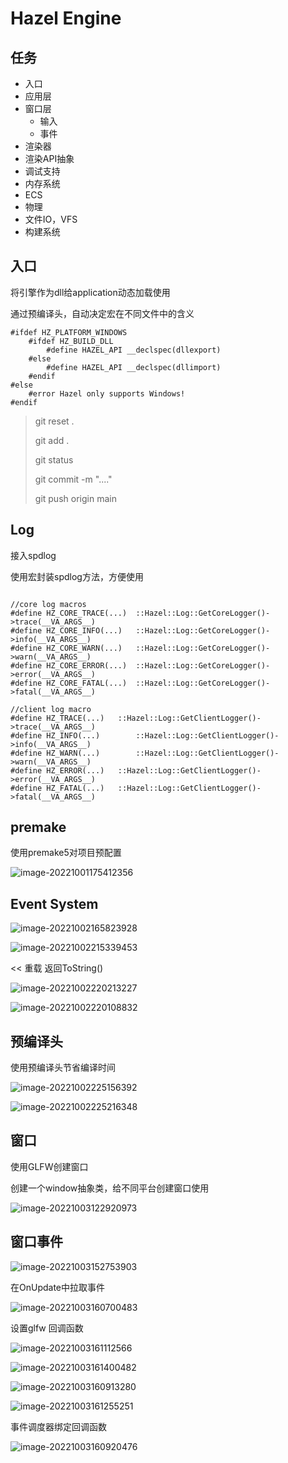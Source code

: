 # Hazel Engine


## 任务

- 入口
- 应用层
- 窗口层
  - 输入
  - 事件
- 渲染器
- 渲染API抽象
- 调试支持
- 内存系统
- ECS
- 物理
- 文件IO，VFS
- 构建系统

## 入口

将引擎作为dll给application动态加载使用



通过预编译头，自动决定宏在不同文件中的含义

```
#ifdef HZ_PLATFORM_WINDOWS
	#ifdef HZ_BUILD_DLL
		#define HAZEL_API __declspec(dllexport)
	#else
		#define HAZEL_API __declspec(dllimport)
	#endif
#else
	#error Hazel only supports Windows!
#endif
```



> git reset .
>
> git add .
>
> git status
>
> git commit -m "...."
>
> git push origin main

## Log

接入spdlog

使用宏封装spdlog方法，方便使用

```

//core log macros
#define HZ_CORE_TRACE(...)	::Hazel::Log::GetCoreLogger()->trace(__VA_ARGS__)
#define HZ_CORE_INFO(...)	::Hazel::Log::GetCoreLogger()->info(__VA_ARGS__)
#define HZ_CORE_WARN(...)	::Hazel::Log::GetCoreLogger()->warn(__VA_ARGS__)
#define HZ_CORE_ERROR(...)	::Hazel::Log::GetCoreLogger()->error(__VA_ARGS__)
#define HZ_CORE_FATAL(...)	::Hazel::Log::GetCoreLogger()->fatal(__VA_ARGS__)

//client log macro
#define HZ_TRACE(...)	::Hazel::Log::GetClientLogger()->trace(__VA_ARGS__)
#define HZ_INFO(...)		::Hazel::Log::GetClientLogger()->info(__VA_ARGS__)
#define HZ_WARN(...)		::Hazel::Log::GetClientLogger()->warn(__VA_ARGS__)
#define HZ_ERROR(...)	::Hazel::Log::GetClientLogger()->error(__VA_ARGS__)
#define HZ_FATAL(...)	::Hazel::Log::GetClientLogger()->fatal(__VA_ARGS__)
```

## premake

使用premake5对项目预配置

![image-20221001175412356](./assets/image-20221001175412356.png)

## Event System

![image-20221002165823928](./assets/image-20221002165823928.png)

![image-20221002215339453](./assets/image-20221002215339453.png)

<< 重载 返回ToString()

![image-20221002220213227](./assets/image-20221002220213227.png)

![image-20221002220108832](./assets/image-20221002220108832.png)

## 预编译头

使用预编译头节省编译时间

![image-20221002225156392](./assets/image-20221002225156392.png)

![image-20221002225216348](./assets/image-20221002225216348.png)

## 窗口

使用GLFW创建窗口

创建一个window抽象类，给不同平台创建窗口使用

![image-20221003122920973](./assets/image-20221003122920973.png)

## 窗口事件

![image-20221003152753903](./assets/image-20221003152753903.png)

在OnUpdate中拉取事件

![image-20221003160700483](./assets/image-20221003160700483.png)

设置glfw 回调函数

![image-20221003161112566](./assets/image-20221003161112566.png)

![image-20221003161400482](./assets/image-20221003161400482.png)

![image-20221003160913280](./assets/image-20221003160913280.png)

![image-20221003161255251](./assets/image-20221003161255251.png)

事件调度器绑定回调函数

![image-20221003160920476](./assets/image-20221003160920476.png)
